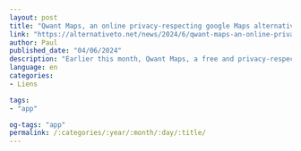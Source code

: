 ```yaml
---
layout: post
title: "Qwant Maps, an online privacy-respecting google Maps alternative, has been discontinued"
link: "https://alternativeto.net/news/2024/6/qwant-maps-an-online-privacy-respecting-google-maps-alternative-has-been-discontinued/"
author: Paul
published_date: "04/06/2024"
description: "Earlier this month, Qwant Maps, a free and privacy-respecting online map service built on OpenStreetMap by the creators of the Qwant search engine, was completely shut down. In a post on X, Qwant announced that following its acquisition by Synfonium, the Qwant Maps service was deactivated. Instead, a “maps module” has been integrated into the search function, though I was unable to access it when looking for places or addresses… Qwant stated that they are prioritizing enhancing the search experience with new features, while acknowledging that this decision may not be well-received by all users."
language: en
categories:
- Liens

tags:
- "app"

og-tags: "app"
permalink: /:categories/:year/:month/:day/:title/
---
```


